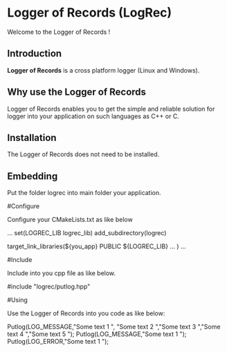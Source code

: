 # Logger of Records (LogRec)

Welcome to the Logger of Records ! 

## Introduction

**Logger of Records** is a cross platform logger (Linux and Windows).

## Why use the Logger of Records

Logger of Records enables you to get the simple and reliable solution for logger into your application
on such languages as C++ or C.

## Installation

The Logger of Records does not need to be installed.


## Embedding

Put the folder logrec into main folder your application.

#Configure

Configure your CMakeLists.txt as like below

...
set(LOGREC_LIB logrec_lib)
add_subdirectory(logrec)

target_link_libraries(${you_app}
    PUBLIC
    ${LOGREC_LIB}
   ...
)
...

#Include

Include into you cpp file as like below.

#include "logrec/putlog.hpp"

#Using

Use the Logger of Records into you code as like below:

Putlog(LOG_MESSAGE,"Some text 1 ", "Some text 2 ","Some text 3 ","Some text 4 ","Some text 5 ");
Putlog(LOG_MESSAGE,"Some text 1 ");
Putlog(LOG_ERROR,"Some text 1 ");


